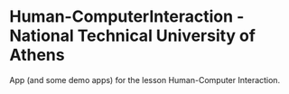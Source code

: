 # Human-ComputerInteraction - National Technical University of Athens
App (and some demo apps) for the lesson Human-Computer Interaction.
